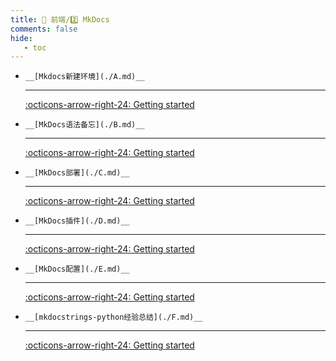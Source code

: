 ```yaml
---
title: 🎈 前端/2️⃣ MkDocs
comments: false
hide:
   - toc
---
```


<div class="grid cards index-info" markdown>

-     __[Mkdocs新建环境](./A.md)__

	---

	

	

	[:octicons-arrow-right-24: Getting started](./A.md)

-     __[MkDocs语法备忘](./B.md)__

	---

	

	

	[:octicons-arrow-right-24: Getting started](./B.md)

-     __[MkDocs部署](./C.md)__

	---

	

	

	[:octicons-arrow-right-24: Getting started](./C.md)

-     __[MkDocs插件](./D.md)__

	---

	

	

	[:octicons-arrow-right-24: Getting started](./D.md)

-     __[MkDocs配置](./E.md)__

	---

	

	

	[:octicons-arrow-right-24: Getting started](./E.md)

-     __[mkdocstrings-python经验总结](./F.md)__

	---

	

	

	[:octicons-arrow-right-24: Getting started](./F.md)

</div>
